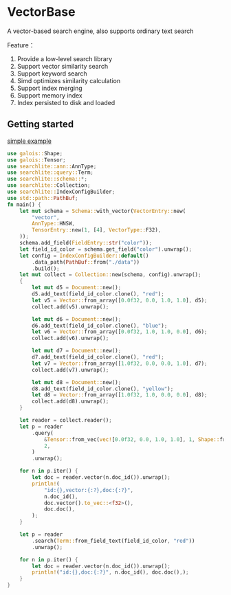 # VectorBase
A vector-based search engine, also supports ordinary text search

Feature：
1. Provide a low-level search library
2. Support vector similarity search
3. Support keyword search
4. Simd optimizes similarity calculation
5. Support index merging
6. Support memory index
7. Index persisted to disk and loaded

## Getting started

[simple example](https://github.com/szuwgh/searchlite/blob/main/example/simple/src/main.rs)
```rust
use galois::Shape;
use galois::Tensor;
use searchlite::ann::AnnType;
use searchlite::query::Term;
use searchlite::schema::*;
use searchlite::Collection;
use searchlite::IndexConfigBuilder;
use std::path::PathBuf;
fn main() {
    let mut schema = Schema::with_vector(VectorEntry::new(
        "vector",
        AnnType::HNSW,
        TensorEntry::new(1, [4], VectorType::F32),
    ));
    schema.add_field(FieldEntry::str("color"));
    let field_id_color = schema.get_field("color").unwrap();
    let config = IndexConfigBuilder::default()
        .data_path(PathBuf::from("./data"))
        .build();
    let mut collect = Collection::new(schema, config).unwrap();
    {
        let mut d5 = Document::new();
        d5.add_text(field_id_color.clone(), "red");
        let v5 = Vector::from_array([0.0f32, 0.0, 1.0, 1.0], d5);
        collect.add(v5).unwrap();

        let mut d6 = Document::new();
        d6.add_text(field_id_color.clone(), "blue");
        let v6 = Vector::from_array([0.0f32, 1.0, 1.0, 0.0], d6);
        collect.add(v6).unwrap();

        let mut d7 = Document::new();
        d7.add_text(field_id_color.clone(), "red");
        let v7 = Vector::from_array([1.0f32, 0.0, 0.0, 1.0], d7);
        collect.add(v7).unwrap();

        let mut d8 = Document::new();
        d8.add_text(field_id_color.clone(), "yellow");
        let d8 = Vector::from_array([1.0f32, 1.0, 0.0, 0.0], d8);
        collect.add(d8).unwrap();
    }

    let reader = collect.reader();
    let p = reader
        .query(
            &Tensor::from_vec(vec![0.0f32, 0.0, 1.0, 1.0], 1, Shape::from_array([4])),
            2,
        )
        .unwrap();

    for n in p.iter() {
        let doc = reader.vector(n.doc_id()).unwrap();
        println!(
            "id:{},vector:{:?},doc:{:?}",
            n.doc_id(),
            doc.vector().to_vec::<f32>(),
            doc.doc(),
        );
    }

    let p = reader
        .search(Term::from_field_text(field_id_color, "red"))
        .unwrap();

    for n in p.iter() {
        let doc = reader.vector(n.doc_id()).unwrap();
        println!("id:{},doc:{:?}", n.doc_id(), doc.doc(),);
    }
}
```


